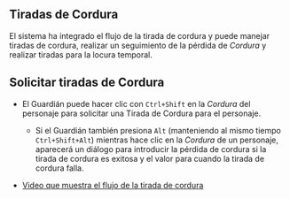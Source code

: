 ## Tiradas de Cordura

El sistema ha integrado el flujo de la tirada de cordura y puede manejar tiradas de cordura, realizar un seguimiento de la pérdida de _Cordura_ y realizar tiradas para la locura temporal.

## Solicitar tiradas de Cordura

- El Guardián puede hacer clic con `Ctrl+Shift` en la _Cordura_ del personaje para solicitar una Tirada de Cordura para el personaje.

  - Si el Guardián también presiona `Alt` (manteniendo al mismo tiempo `Ctrl+Shift+Alt`) mientras hace clic en la _Cordura_ de un personaje, aparecerá un diálogo para introducir la pérdida de cordura si la tirada de cordura es exitosa y el valor para cuando la tirada de cordura falla.

- [Video que muestra el flujo de la tirada de cordura](https://www.youtube.com/watch?v=yAMqHiv7eMw)
